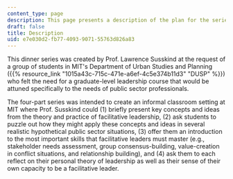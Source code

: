 ```yaml
---
content_type: page
description: This page presents a description of the plan for the series of workshops.
draft: false
title: Description
uid: e7e030d2-fb77-4093-9071-55763d826a83
---
```

This dinner series was created by Prof. Lawrence Susskind at the request of a group of students in MIT's Department of Urban Studies and Planning ({{% resource_link "1015a43c-715c-471e-a6ef-4c5e374b11d3" "DUSP" %}}) who felt the need for a graduate-level leadership course that would be attuned specifically to the needs of public sector professionals.

The four-part series was intended to create an informal classroom setting at MIT where Prof. Susskind could (1) briefly present key concepts and ideas from the theory and practice of facilitative leadership, (2) ask students to puzzle out how they might apply these concepts and ideas in several realistic hypothetical public sector situations, (3) offer them an introduction to the most important skills that facilitative leaders must master (e.g., stakeholder needs assessment, group consensus-building, value-creation in conflict situations, and relationship building), and (4) ask them to each reflect on their personal theory of leadership as well as their sense of their own capacity to be a facilitative leader.